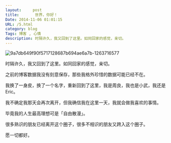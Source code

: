 ```yaml
---
layout:     post
title:       世界，你好！
Date: 2014-11-06 01:01:15
URL: /5.html
category: blog
Tags: 博客 , 心情
description: 时隔许久，我又回到了这里。如同回家的感觉，亲切。
---
```


![](http://eric.ec/wp-content/uploads/2014/11/9a7db649f90f5717128687b694ae6a7b-1263716577.jpg "9a7db649f90f5717128687b694ae6a7b-1263716577")




时隔许久，我又回到了这里。如同回家的感觉，亲切。

之前的博客数据我没有刻意保存，那些我格外珍惜的数据可能已经不在。

我换了一身皮，换了一个名字，重新回到了这里，我是周良，我也是小武，我还是Eric。

我不确定我那天会再次离开，但我确信我在这里一天，我就会做我喜欢的事情。

毕竟我的人生最高理想可是「自由散漫」。

很多熟识的朋友已经离开这个圈子，很多不相识的朋友又跨入这个圈子。

愿一切都好。